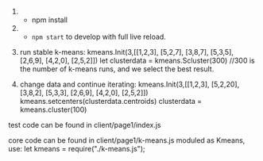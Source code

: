 1.	*  npm install
2.	* `npm start` to develop with full live reload.


3.  run stable k-means:
		kmeans.Init(3,[[1,2,3],
			[5,2,7],
			[3,8,7],
			[5,3,5],
			[2,6,9],
			[4,2,0],
			[2,5,2]])
		let clusterdata = kmeans.Scluster(300) //300 is the number of k-means runs, and we select the best result.

4.  change data and continue iterating:
		kmeans.Init(3,[[1,2,3],
			[5,2,20],
			[3,8,2],
			[5,3,3],
			[2,6,9],
			[4,2,0],
			[2,5,2]])
		kmeans.setcenters(clusterdata.centroids)
		clusterdata = kmeans.cluster(100)


test code can be found in client/page1/index.js

core code can be found in client/page1/k-means.js
moduled as Kmeans, use:
let kmeans = require("./k-means.js");
